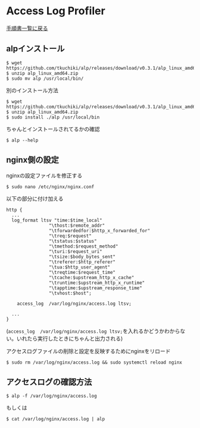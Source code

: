 # Access Log Profiler

[手順書一覧に戻る](./README.md)

## alpインストール
```
$ wget https://github.com/tkuchiki/alp/releases/download/v0.3.1/alp_linux_amd64.zip
$ unzip alp_linux_amd64.zip
$ sudo mv alp /usr/local/bin/
```
別のインストール方法
```
$ wget https://github.com/tkuchiki/alp/releases/download/v0.3.1/alp_linux_amd64.zip
$ unzip alp_linux_amd64.zip
$ sudo install ./alp /usr/local/bin
```
ちゃんとインストールされてるかの確認
```
$ alp --help
```

## nginx側の設定
nginxの設定ファイルを修正する
```
$ sudo nano /etc/nginx/nginx.conf
```
以下の部分に付け加える
```
http {
  ...
  log_format ltsv "time:$time_local"
                "\thost:$remote_addr"
                "\tforwardedfor:$http_x_forwarded_for"
                "\treq:$request"
                "\tstatus:$status"
                "\tmethod:$request_method"
                "\turi:$request_uri"
                "\tsize:$body_bytes_sent"
                "\treferer:$http_referer"
                "\tua:$http_user_agent"
                "\treqtime:$request_time"
                "\tcache:$upstream_http_x_cache"
                "\truntime:$upstream_http_x_runtime"
                "\tapptime:$upstream_response_time"
                "\tvhost:$host";

    access_log  /var/log/nginx/access.log ltsv;

  ...
}
```
(`access_log  /var/log/nginx/access.log ltsv;`を入れるかどうかわからない。いれたら実行したときにちゃんと出力される)

アクセスログファイルの削除と設定を反映するためにnginxをリロード
```
$ sudo rm /var/log/nginx/access.log && sudo systemctl reload nginx
```

## アクセスログの確認方法
```
$ alp -f /var/log/nginx/access.log
```
もしくは
```
$ cat /var/log/nginx/access.log | alp
```
